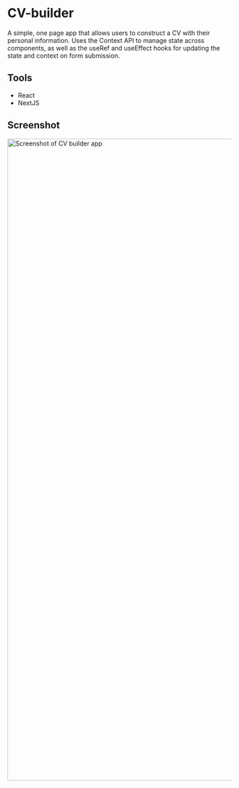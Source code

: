# CV-builder

A simple, one page app that allows users to construct a CV with their personal information. Uses the Context API to manage state across components, as well as the useRef and useEffect hooks for updating the state and context on form submission.

## Tools

* React
* NextJS

## Screenshot

<img width="1440" alt="Screenshot of CV builder app" src="https://user-images.githubusercontent.com/80334771/133127507-32806819-96f5-49a4-bbb2-507c2b457166.png">
